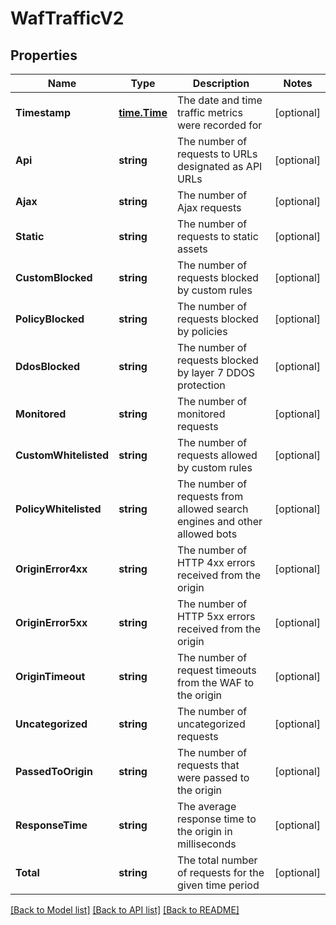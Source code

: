 # WafTrafficV2

## Properties

Name | Type | Description | Notes
------------ | ------------- | ------------- | -------------
**Timestamp** | [**time.Time**](time.Time.md) | The date and time traffic metrics were recorded for | [optional] 
**Api** | **string** | The number of requests to URLs designated as API URLs | [optional] 
**Ajax** | **string** | The number of Ajax requests | [optional] 
**Static** | **string** | The number of requests to static assets | [optional] 
**CustomBlocked** | **string** | The number of requests blocked by custom rules | [optional] 
**PolicyBlocked** | **string** | The number of requests blocked by policies | [optional] 
**DdosBlocked** | **string** | The number of requests blocked by layer 7 DDOS protection | [optional] 
**Monitored** | **string** | The number of monitored requests | [optional] 
**CustomWhitelisted** | **string** | The number of requests allowed by custom rules | [optional] 
**PolicyWhitelisted** | **string** | The number of requests from allowed search engines and other allowed bots | [optional] 
**OriginError4xx** | **string** | The number of HTTP 4xx errors received from the origin | [optional] 
**OriginError5xx** | **string** | The number of HTTP 5xx errors received from the origin | [optional] 
**OriginTimeout** | **string** | The number of request timeouts from the WAF to the origin | [optional] 
**Uncategorized** | **string** | The number of uncategorized requests | [optional] 
**PassedToOrigin** | **string** | The number of requests that were passed to the origin | [optional] 
**ResponseTime** | **string** | The average response time to the origin in milliseconds | [optional] 
**Total** | **string** | The total number of requests for the given time period | [optional] 

[[Back to Model list]](../README.md#documentation-for-models) [[Back to API list]](../README.md#documentation-for-api-endpoints) [[Back to README]](../README.md)


